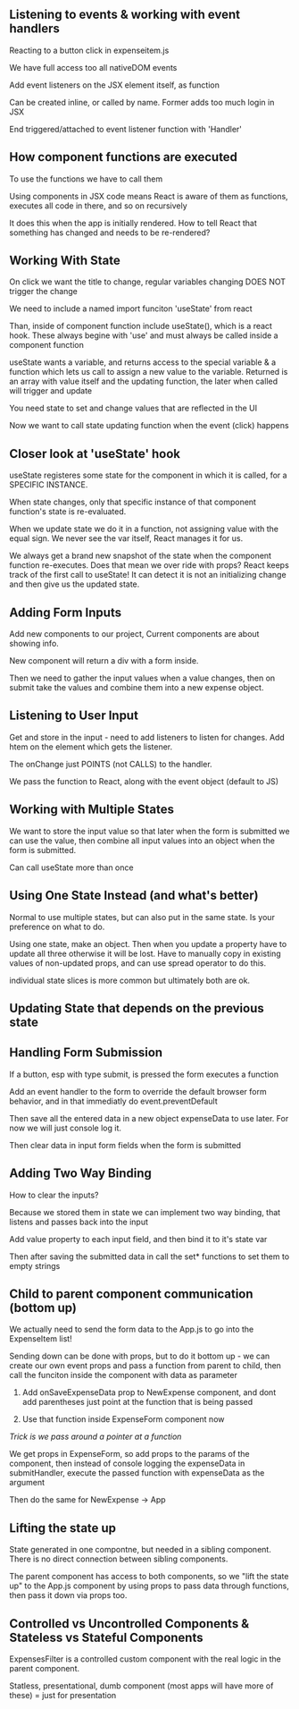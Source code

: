 ## Listening to events & working with event handlers

Reacting to a button click in expenseitem.js

We have full access too all nativeDOM events

Add event listeners on the JSX element itself, as function

Can be created inline, or called by name. Former adds too much login in JSX

End triggered/attached to event listener function with 'Handler'


## How component functions are executed

To use the functions we have to call them

Using components in JSX code means React is aware of them as functions, executes all code in there, and so on recursively

It does this when the app is initially rendered. How to tell React that something has changed and needs to be re-rendered?


## Working With State

On click we want the title to change, regular variables changing DOES NOT trigger the change

We need to include a named import funciton 'useState' from react

Than, inside of component function include useState(), which is a react hook. These always begine with 'use' and must always be called inside a component function

useState wants a variable, and returns access to the special variable & a function which lets us call to assign a new value to the variable. Returned is an array with value itself and the updating function, the later when called will trigger and update

You need state to set and change values that are reflected in the UI

Now we want to call state updating function when the event (click) happens


## Closer look at 'useState' hook

useState registeres some state for the component in which it is called, for a SPECIFIC INSTANCE.

When state changes, only that specific instance of that component function's state is re-evaluated.

When we update state we do it in a function, not assigning value with the equal sign. We never see the var itself, React manages it for us.

We always get a brand new snapshot of the state when the component function re-executes. Does that mean we over ride with props? React keeps track of the first call to useState! It can detect it is not an initializing change and then give us the updated state.


## Adding Form Inputs

Add new components to our project, Current components are about showing info. 

New component will return a div with a form inside.

Then we need to gather the input values when a value changes, then on submit take the values and combine them into a new expense object.


## Listening to User Input

Get and store in the input - need to add listeners to listen for changes. Add htem on the element which gets the listener. 

The onChange just POINTS (not CALLS) to the handler.

We pass the function to React, along with the event object (default to JS)


## Working with Multiple States

We want to store the input value so that later when the form is submitted we can use the value, then combine all input values into an object when the form is submitted.

Can call useState more than once


## Using One State Instead (and what's better)

Normal to use multiple states, but can also put in the same state. Is your preference on what to do.

Using one state, make an object. Then when you update a property have to update all three otherwise it will be lost. Have to manually copy in existing values of non-updated props, and can
use spread operator to do this.

individual state slices is more common but ultimately both are ok. 


## Updating State that depends on the previous state



## Handling Form Submission

If a button, esp with type submit, is pressed the form executes a function

Add an event handler to the form to override the default browser form behavior, and in that
immediatly do event.preventDefault

Then save all the entered data in a new object expenseData to use later. For now we will just console log it.

Then clear data in input form fields when the form is submitted


## Adding Two Way Binding

How to clear the inputs?

Because we stored them in state we can implement two way binding, that listens and passes back into the input

Add value property to each input field, and then bind it to it's state var

Then after saving the submitted data in call the set* functions to set them to empty strings


## Child to parent component communication (bottom up)

We actually need to send the form data to the App.js to go into the ExpenseItem list!

Sending down can be done with props, but to do it bottom up - we can create our own event props and pass a function from parent to child, then call the funciton inside the component with data as parameter

1. Add onSaveExpenseData prop to NewExpense component, and dont add parentheses just point at the function that is being passed

2. Use that function inside ExpenseForm component now

*Trick is we pass around a pointer at a function*

We get props in ExpenseForm, so add props to the params of the component, then instead of console logging the expenseData in submitHandler, execute the passed function with expenseData as the argument

Then do the same for NewExpense -> App


## Lifting the state up

State generated in one compontne, but needed in a sibling component. There is no direct connection between sibling components.

The parent component has access to both components, so we "lift the state up" to the App.js component by using props to pass data through functions, then pass it down via props too.


## Controlled vs Uncontrolled Components & Stateless vs Stateful Components

ExpensesFilter is a controlled custom component with the real logic in the parent component.

Statless, presentational, dumb component (most apps will have more of these) = just for presentation